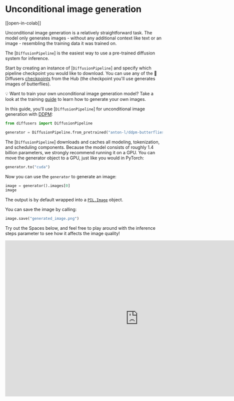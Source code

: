 <!--Copyright 2023 The HuggingFace Team. All rights reserved.

Licensed under the Apache License, Version 2.0 (the "License"); you may not use this file except in compliance with
the License. You may obtain a copy of the License at

http://www.apache.org/licenses/LICENSE-2.0

Unless required by applicable law or agreed to in writing, software distributed under the License is distributed on
an "AS IS" BASIS, WITHOUT WARRANTIES OR CONDITIONS OF ANY KIND, either express or implied. See the License for the
specific language governing permissions and limitations under the License.
-->

# Unconditional image generation

[[open-in-colab]]

Unconditional image generation is a relatively straightforward task. The model only generates images - without any additional context like text or an image - resembling the training data it was trained on.

The [`DiffusionPipeline`] is the easiest way to use a pre-trained diffusion system for inference.

Start by creating an instance of [`DiffusionPipeline`] and specify which pipeline checkpoint you would like to download.
You can use any of the 🧨 Diffusers [checkpoints](https://huggingface.co/models?library=diffusers&sort=downloads) from the Hub (the checkpoint you'll use generates images of butterflies).

<Tip>

💡 Want to train your own unconditional image generation model? Take a look at the training [guide](../training/unconditional_training) to learn how to generate your own images.

</Tip>

In this guide, you'll use [`DiffusionPipeline`] for unconditional image generation with [DDPM](https://arxiv.org/abs/2006.11239):

```python
from diffusers import DiffusionPipeline

generator = DiffusionPipeline.from_pretrained("anton-l/ddpm-butterflies-128", use_safetensors=True)
```

The [`DiffusionPipeline`] downloads and caches all modeling, tokenization, and scheduling components.
Because the model consists of roughly 1.4 billion parameters, we strongly recommend running it on a GPU.
You can move the generator object to a GPU, just like you would in PyTorch:

```python
generator.to("cuda")
```

Now you can use the `generator` to generate an image:

```python
image = generator().images[0]
image
```

The output is by default wrapped into a [`PIL.Image`](https://pillow.readthedocs.io/en/stable/reference/Image.html?highlight=image#the-image-class) object.

You can save the image by calling:

```python
image.save("generated_image.png")
```

Try out the Spaces below, and feel free to play around with the inference steps parameter to see how it affects the image quality!

<iframe
	src="https://stevhliu-ddpm-butterflies-128.hf.space"
	frameborder="0"
	width="850"
	height="500"
></iframe>
